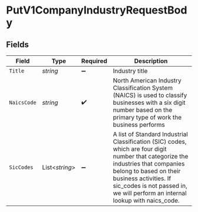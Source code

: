 # PutV1CompanyIndustryRequestBody


## Fields

| Field                                                                                                                                                                                                                                                                | Type                                                                                                                                                                                                                                                                 | Required                                                                                                                                                                                                                                                             | Description                                                                                                                                                                                                                                                          |
| -------------------------------------------------------------------------------------------------------------------------------------------------------------------------------------------------------------------------------------------------------------------- | -------------------------------------------------------------------------------------------------------------------------------------------------------------------------------------------------------------------------------------------------------------------- | -------------------------------------------------------------------------------------------------------------------------------------------------------------------------------------------------------------------------------------------------------------------- | -------------------------------------------------------------------------------------------------------------------------------------------------------------------------------------------------------------------------------------------------------------------- |
| `Title`                                                                                                                                                                                                                                                              | *string*                                                                                                                                                                                                                                                             | :heavy_minus_sign:                                                                                                                                                                                                                                                   | Industry title                                                                                                                                                                                                                                                       |
| `NaicsCode`                                                                                                                                                                                                                                                          | *string*                                                                                                                                                                                                                                                             | :heavy_check_mark:                                                                                                                                                                                                                                                   | North American Industry Classification System (NAICS) is used to classify businesses with a six digit number based on the primary type of work the business performs                                                                                                 |
| `SicCodes`                                                                                                                                                                                                                                                           | List<*string*>                                                                                                                                                                                                                                                       | :heavy_minus_sign:                                                                                                                                                                                                                                                   | A list of Standard Industrial Classification (SIC) codes, which are four digit number that categorize the industries that companies belong to based on their business activities. If sic_codes is not passed in, we will perform an internal lookup with naics_code. |